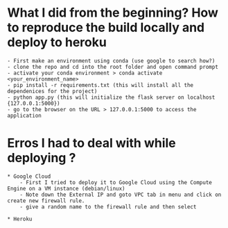 # What I did from the beginning? How to reproduce the build locally and deploy to heroku
    - First make an environment using conda (use google to search how?)
    - clone the repo and cd into the root folder and open command prompt
    - activate your conda environment > conda activate <your_environment_name>
    - pip install -r requirements.txt (this will install all the dependenices for the project) 
    - python app.py (this will initialize the flask server on localhost {127.0.0.1:5000})
    - go to the browser on the URL > 127.0.0.1:5000 to access the application

# Erros I had to deal with while deploying ?
    * Google Cloud
        - First I tried to deploy it to Google Cloud using the Compute Engine on a VM instance (debian/linux)
        - Note down the External IP and goto VPC tab in menu and click on create new firewall rule.
        - give a random name to the firewall rule and then select

    * Heroku